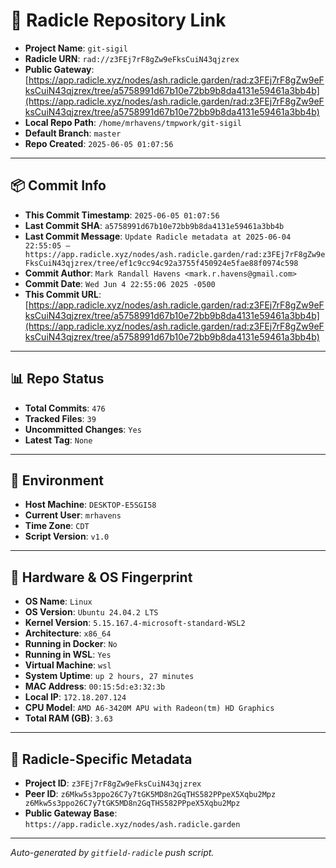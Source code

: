 # 🔗 Radicle Repository Link

- **Project Name**: `git-sigil`
- **Radicle URN**: `rad://z3FEj7rF8gZw9eFksCuiN43qjzrex`
- **Public Gateway**: [https://app.radicle.xyz/nodes/ash.radicle.garden/rad:z3FEj7rF8gZw9eFksCuiN43qjzrex/tree/a5758991d67b10e72bb9b8da4131e59461a3bb4b](https://app.radicle.xyz/nodes/ash.radicle.garden/rad:z3FEj7rF8gZw9eFksCuiN43qjzrex/tree/a5758991d67b10e72bb9b8da4131e59461a3bb4b)
- **Local Repo Path**: `/home/mrhavens/tmpwork/git-sigil`
- **Default Branch**: `master`
- **Repo Created**: `2025-06-05 01:07:56`

---

## 📦 Commit Info

- **This Commit Timestamp**: `2025-06-05 01:07:56`
- **Last Commit SHA**: `a5758991d67b10e72bb9b8da4131e59461a3bb4b`
- **Last Commit Message**: `Update Radicle metadata at 2025-06-04 22:55:05 — https://app.radicle.xyz/nodes/ash.radicle.garden/rad:z3FEj7rF8gZw9eFksCuiN43qjzrex/tree/ef1c9cc94c92a3755f450924e5fae88f0974c598`
- **Commit Author**: `Mark Randall Havens <mark.r.havens@gmail.com>`
- **Commit Date**: `Wed Jun 4 22:55:06 2025 -0500`
- **This Commit URL**: [https://app.radicle.xyz/nodes/ash.radicle.garden/rad:z3FEj7rF8gZw9eFksCuiN43qjzrex/tree/a5758991d67b10e72bb9b8da4131e59461a3bb4b](https://app.radicle.xyz/nodes/ash.radicle.garden/rad:z3FEj7rF8gZw9eFksCuiN43qjzrex/tree/a5758991d67b10e72bb9b8da4131e59461a3bb4b)

---

## 📊 Repo Status

- **Total Commits**: `476`
- **Tracked Files**: `39`
- **Uncommitted Changes**: `Yes`
- **Latest Tag**: `None`

---

## 🧭 Environment

- **Host Machine**: `DESKTOP-E5SGI58`
- **Current User**: `mrhavens`
- **Time Zone**: `CDT`
- **Script Version**: `v1.0`

---

## 🧬 Hardware & OS Fingerprint

- **OS Name**: `Linux`
- **OS Version**: `Ubuntu 24.04.2 LTS`
- **Kernel Version**: `5.15.167.4-microsoft-standard-WSL2`
- **Architecture**: `x86_64`
- **Running in Docker**: `No`
- **Running in WSL**: `Yes`
- **Virtual Machine**: `wsl`
- **System Uptime**: `up 2 hours, 27 minutes`
- **MAC Address**: `00:15:5d:e3:32:3b`
- **Local IP**: `172.18.207.124`
- **CPU Model**: `AMD A6-3420M APU with Radeon(tm) HD Graphics`
- **Total RAM (GB)**: `3.63`

---

## 🌱 Radicle-Specific Metadata

- **Project ID**: `z3FEj7rF8gZw9eFksCuiN43qjzrex`
- **Peer ID**: `z6Mkw5s3ppo26C7y7tGK5MD8n2GqTHS582PPpeX5Xqbu2Mpz
z6Mkw5s3ppo26C7y7tGK5MD8n2GqTHS582PPpeX5Xqbu2Mpz`
- **Public Gateway Base**: `https://app.radicle.xyz/nodes/ash.radicle.garden`

---

_Auto-generated by `gitfield-radicle` push script._
